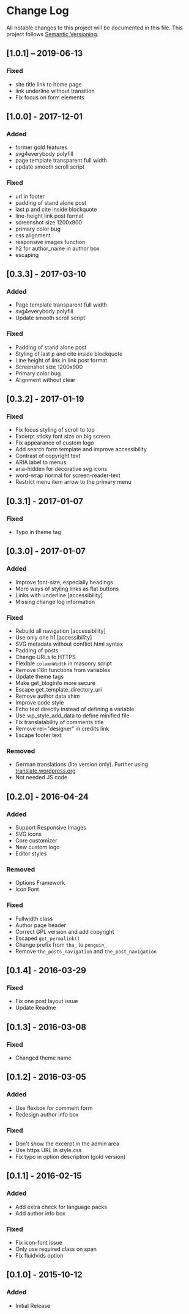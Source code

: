 # Change Log
All notable changes to this project will be documented in this file. This project follows [Semantic Versioning](http://semver.org/).

## [1.0.1] – 2019-06-13
### Fixed
- site title link to home page
- link underline without transition
- Fix focus on form elements

## [1.0.0] - 2017-12-01
### Added
- former gold features
- svg4everybody polyfill
- page template transparent full width
- update smooth scroll script

### Fixed
- url in footer
- padding of stand alone post
- last p and cite inside blockquote
- line-height link post format
- screenshot size 1200x900
- primary color bug
- css alignment
- responsive images function
- h2 for author_name in author box
- escaping

## [0.3.3] - 2017-03-10
### Added
- Page template transparent full width
- svg4everybody polyfill
- Update smooth scroll script

### Fixed
- Padding of stand alone post
- Styling of last p and cite inside blockquote
- Line height of link in link post format
- Screenshot size 1200x900
- Primary color bug
- Alignment without clear

## [0.3.2] - 2017-01-19
### Fixed
- Fix focus styling of scroll to top
- Excerpt sticky font size on big screen
- Fix appearance of custom logo
- Add search form template and improve accessibility
- Contrast of copyright text
- ARIA label to menus
- aria-hidden for decorative svg icons
- word-wrap normal for screen-reader-text
- Restrict menu item arrow to the primary menu

## [0.3.1] - 2017-01-07
### Fixed
- Typo in theme tag

## [0.3.0] - 2017-01-07
### Added
- Improve font-size, especially headings
- More ways of styling links as flat buttons
- Links with underline [accessibility]
- Missing change log information

### Fixed
- Rebuild all navigation [accessibility]
- Use only one h1 [accessibility]
- SVG metadata without conflict html syntax
- Padding of posts
- Change URLs to HTTPS
- Flexible `columnWidth` in masonry script
- Remove i18n functions from variables
- Update theme tags
- Make get_bloginfo more secure
- Escape get_template_directory_uri
- Remove author data shim
- Improve code style
- Echo text directly instead of defining a variable
- Use wp_style_add_data to define minified file
- Fix translatability of comments title
- Remove rel="designer" in credits link
- Escape footer text

### Removed
- German translations (lite version only). Further using [translate.wordpress.org](translate.wordpress.org)
- Not needed JS code

## [0.2.0] - 2016-04-24
### Added
- Support Responsive Images
- SVG icons
- Core customizer
- New custom logo
- Editor styles

### Removed
- Options Framework
- Icon Font

### Fixed
- Fullwidth class
- Author page header
- Correct GPL version and add copyright
- Escaped `get_permalink()`
- Change prefix from `tha_` to `penguin_`
- Remove `the_posts_navigation` and `the_post_navigation`

## [0.1.4] - 2016-03-29
### Fixed
- Fix one post layout issue
- Update Readme

## [0.1.3] - 2016-03-08
### Fixed
- Changed theme name

## [0.1.2] - 2016-03-05
### Added
- Use flexbox for comment form
- Redesign author info box

### Fixed
- Don't show the excerpt in the admin area
- Use https URL in style.css
- Fix typo in option description (gold version)

## [0.1.1] - 2016-02-15
### Added
- Add extra check for language packs
- Add author info box

### Fixed
- Fix icon-font issue
- Only use required class on span
- Fix fluidvids option

## [0.1.0] - 2015-10-12
### Added
- Initial Release
